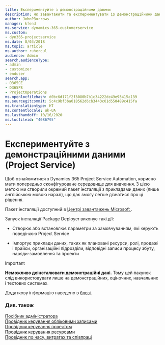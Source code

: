 ```yaml
---
title: Експериментуйте з демонстраційними даними
description: Як завантажити та експериментувати із демонстраційними даними для Project Service Automation.
author: JohnPBurrows
manager: kfend
ms.service: dynamics-365-customerservice
ms.custom:
- dyn365-projectservice
ms.date: 8/03/2018
ms.topic: article
ms.author: ruhercul
audience: Admin
search.audienceType:
- admin
- customizer
- enduser
search.app:
- D365CE
- D365PS
- ProjectOperations
ms.openlocfilehash: d0bc6d171f2f3080b7b1c34222de49e93415a139
ms.sourcegitcommit: 5c4c9bf3ba018562d6cb3443c01d550489c415fa
ms.translationtype: HT
ms.contentlocale: uk-UA
ms.lasthandoff: 10/16/2020
ms.locfileid: "4086795"
---
```

# <a name="experiment-with-demo-data-project-service"></a>Експериментуйте з демонстраційними даними (Project Service)

Щоб ознайомитися з Dynamics 365 Project Service Automation, корисно мати попередньо сконфігуроване середовище для вивчення. З цією метою ми створили окремий пакет інсталяції з прикладами даних (лише англійською мовою наразі), що дає змогу легше дізнатися про ці рішення. 

Пакет інсталяції доступний в [Центрі завантажень Microsoft ](https://go.microsoft.com/fwlink/?linkid=859966).  

Запуск інсталяції Package Deployer виконує такі дії: 
  
-   Створює або встановлює параметри за замовчуванням, які керують поведінкою Project Service  
  
-   Імпортує приклади даних, таких як плановані ресурси, ролі, продажі і прайси, організаційні підрозділи, відповідні записи процесу збуту, наряди-замовлення та проекти    
  
> [!IMPORTANT]
> **Неможливо деінсталювати демонстраційні дані.** Тому цей пакунок слід використовувати лише на демонстраційних, оціночних, навчальних і тестових системах.

Додаткову інформацію наведено в [блозі](https://blogs.msdn.microsoft.com/crm/2017/10/24/microsoft-dynamics-365-for-field-service-and-project-service-automation-sample-data).





  
### <a name="see-also"></a>Див. також  
 [Посібник адміністратора](../psa/admin-guide.md)   
 [Провідник керування обліковими записами](../psa/account-manager-guide.md)   
 [Провідник керування проектом](../psa/project-manager-guide.md)   
 [Провідник керування ресурсами](../psa/resource-manager-guide.md)   
 [Провідник по часу, витратах та співпраці](../psa/time-expense-collaboration-guide.md)
